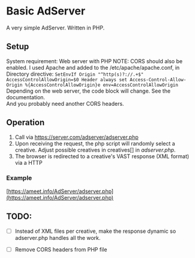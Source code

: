 # Basic AdServer

A very simple AdServer. 
Written in PHP. 

## Setup
System requirement: Web server with PHP
NOTE: CORS should also be enabled. 
I used Apache and added to the /etc/apache/apache.conf, in Directory directive:
        `SetEnvIf Origin "^http(s)?://.+$" AccessControlAllowOrigin=$0
        Header always set Access-Control-Allow-Origin %{AccessControlAllowOrigin}e env=AccessControlAllowOrigin`
Depending on the web server, the code block will change. See the documentation.  
And you probably need another CORS headers. 

## Operation
1. Call via https://server.com/adserver/adserver.php
2. Upon receiving the request, the php script will randomly select a creative. Adjust possible creatives in creatives[] in *adserver.php*.
3. The browser is redirected to a creative's VAST response (XML format) via a HTTP 

### Example
[https://ameet.info/AdServer/adserver.php](https://ameet.info/AdServer/adserver.php)

## TODO:
- [ ] Instead of XML files per creative, make the response dynamic so adserver.php handles all the work.
- [ ] Remove CORS headers from PHP file


